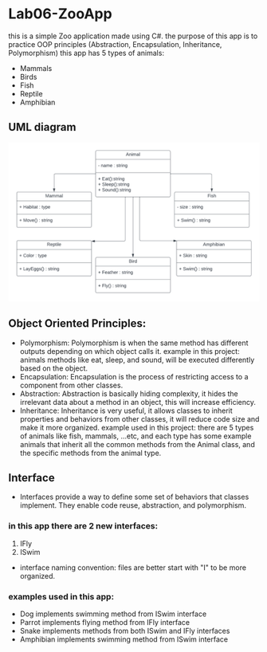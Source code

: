 # Lab06-ZooApp

this is a simple Zoo application made using C#.
the purpose of this app is to practice OOP principles (Abstraction, Encapsulation, Inheritance, Polymorphism)
this app has 5 types of animals:

- Mammals
- Birds
- Fish
- Reptile
- Amphibian


## UML diagram
![UML](UML.png)

## Object Oriented Principles:

- Polymorphism:
Polymorphism is when the same method has different outputs depending on which object calls it.
example in this project:
animals methods like eat, sleep, and sound, will be executed differently based on the object.
-  Encapsulation:
Encapsulation is the process of restricting access to a component from other classes.
- Abstraction:
Abstraction is basically hiding complexity, it hides the irrelevant data about a method in an object, this will increase efficiency.
- Inheritance:
Inheritance is very useful, it allows classes to inherit properties and behaviors from other classes, it will reduce code size and make it more organized.
example used in this project:
there are 5 types of animals like fish, mammals, ...etc, and each type has some example animals that inherit all the common methods from the Animal class, and the specific methods from the animal type.

## Interface

- Interfaces provide a way to define some set of behaviors that classes implement. They enable code reuse, abstraction, and polymorphism.

### in this app there are 2 new interfaces:
1. IFly
2. ISwim

- interface naming convention:
files are better start with "I" to be more organized.

### examples used in this app:

- Dog implements swimming method from ISwim interface
- Parrot implements flying method from IFly interface
- Snake implements methods from both ISwim and IFly interfaces
- Amphibian implements swimming method from ISwim interface